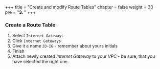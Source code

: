 +++
title = "Create and modify Route Tables"
chapter = false
weight = 30
pre = "<b>3. </b>"
+++


### Create a Route Table

1. Select `Internet Gateways`
1. Click `Internet Gateways`
1. Give it a name `JD-IG` - remember about yours initials
1. Finish
1. Attach newly created *Internet Gateway* to your *VPC* - be sure, that you have selected the right one.


